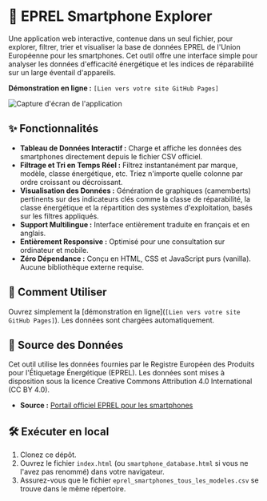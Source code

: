 # 📱 EPREL Smartphone Explorer

Une application web interactive, contenue dans un seul fichier, pour explorer, filtrer, trier et visualiser la base de données EPREL de l'Union Européenne pour les smartphones. Cet outil offre une interface simple pour analyser les données d'efficacité énergétique et les indices de réparabilité sur un large éventail d'appareils.

**Démonstration en ligne :** `[Lien vers votre site GitHub Pages]`

![Capture d'écran de l'application](URL_DE_VOTRE_SCREENSHOT_ICI) <!-- Pensez à ajouter une capture d'écran ! -->

## ✨ Fonctionnalités

*   **Tableau de Données Interactif :** Charge et affiche les données des smartphones directement depuis le fichier CSV officiel.
*   **Filtrage et Tri en Temps Réel :** Filtrez instantanément par marque, modèle, classe énergétique, etc. Triez n'importe quelle colonne par ordre croissant ou décroissant.
*   **Visualisation des Données :** Génération de graphiques (camemberts) pertinents sur des indicateurs clés comme la classe de réparabilité, la classe énergétique et la répartition des systèmes d'exploitation, basés sur les filtres appliqués.
*   **Support Multilingue :** Interface entièrement traduite en français et en anglais.
*   **Entièrement Responsive :** Optimisé pour une consultation sur ordinateur et mobile.
*   **Zéro Dépendance :** Conçu en HTML, CSS et JavaScript purs (vanilla). Aucune bibliothèque externe requise.

## 🚀 Comment Utiliser

Ouvrez simplement la [démonstration en ligne](`[Lien vers votre site GitHub Pages]`). Les données sont chargées automatiquement.

## 📄 Source des Données

Cet outil utilise les données fournies par le Registre Européen des Produits pour l'Étiquetage Énergétique (EPREL). Les données sont mises à disposition sous la licence Creative Commons Attribution 4.0 International (CC BY 4.0).

- **Source :** [Portail officiel EPREL pour les smartphones](https://eprel.ec.europa.eu/screen/product/smartphonestablets20231669)

## 🛠️ Exécuter en local

1.  Clonez ce dépôt.
2.  Ouvrez le fichier `index.html` (ou `smartphone_database.html` si vous ne l'avez pas renommé) dans votre navigateur.
3.  Assurez-vous que le fichier `eprel_smartphones_tous_les_modeles.csv` se trouve dans le même répertoire.